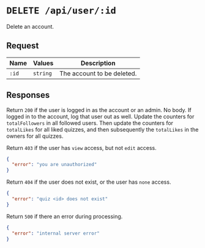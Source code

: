 # `DELETE /api/user/:id`

Delete an account.

## Request

| Name | Values | Description |
|-|-|-|
| `:id` | `string` | The account to be deleted. |

## Responses

Return `200` if the user is logged in as the account or an admin. No body. If logged in to the account, log that user out as well. Update the counters for `totalFollowers` in all followed users. Then update the counters for `totalLikes` for all liked quizzes, and then subsequently the `totalLikes` in the owners for all quizzes.

Return `403` if the user has `view` access, but not `edit` access.

```json
{
  "error": "you are unauthorized"
}
```

Return `404` if the user does not exist, or the user has `none` access.

```json
{
  "error": "quiz <id> does not exist"
}
```

Return `500` if there an error during processing.

```json
{
  "error": "internal server error"
}
```